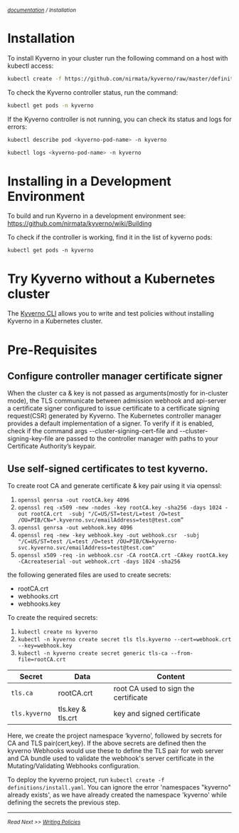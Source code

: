 <small>*[documentation](/README.md#documentation) / Installation*</small>

# Installation

To install Kyverno in your cluster run the following command on a host with kubectl access:

````sh
kubectl create -f https://github.com/nirmata/kyverno/raw/master/definitions/install.yaml
````

To check the Kyverno controller status, run the command:

````sh
kubectl get pods -n kyverno
````

If the Kyverno controller is not running, you can check its status and logs for errors:

````sh
kubectl describe pod <kyverno-pod-name> -n kyverno
````

````sh
kubectl logs <kyverno-pod-name> -n kyverno
````

# Installing in a Development Environment

To build and run Kyverno in a development environment see: https://github.com/nirmata/kyverno/wiki/Building

To check if the controller is working, find it in the list of kyverno pods:

`kubectl get pods -n kyverno`

# Try Kyverno without a Kubernetes cluster

The [Kyverno CLI](documentation/testing-policies-cli.md) allows you to write and test policies without installing Kyverno in a Kubernetes cluster.

# Pre-Requisites
## Configure controller manager certificate signer
When the cluster ca & key is not passed as arguments(mostly for in-cluster mode), the TLS communicate between admission webhook and api-server a certificate signer configured to issue certificate to a certificate signing request(CSR) generated by Kyverno.
The Kubernetes controller manager provides a default implementation of a signer. To verify if it is enabled, check if the command args --cluster-signing-cert-file and --cluster-signing-key-file are passed to the controller manager with paths to your Certificate Authority’s keypair. 

## Use self-signed certificates to test kyverno.
To create root CA and generate certificate & key pair using it via openssl:
1. `openssl genrsa -out rootCA.key 4096`
2. `openssl req -x509 -new -nodes -key rootCA.key -sha256 -days 1024 -out rootCA.crt  -subj "/C=US/ST=test/L=test /O=test /OU=PIB/CN=*.kyverno.svc/emailAddress=test@test.com”`
3. `openssl genrsa -out webhook.key 4096`
4. `openssl req -new -key webhook.key -out webhook.csr  -subj "/C=US/ST=test /L=test /O=test /OU=PIB/CN=kyverno-svc.kyverno.svc/emailAddress=test@test.com"`
5. `openssl x509 -req -in webhook.csr -CA rootCA.crt -CAkey rootCA.key -CAcreateserial -out webhook.crt -days 1024 -sha256`

the following generated files are used to create secrets:
- rootCA.crt
- webhooks.crt
- webhooks.key	

To create the required secrets:
1. `kubectl create ns kyverno`
2. `kubectl -n kyverno create secret tls tls.kyverno --cert=webhook.crt --key=webhook.key `
3. `kubectl -n kyverno create secret generic tls-ca --from-file=rootCA.crt`

Secret | Data | Content
------------ | ------------- | -------------
`tls.ca` | rootCA.crt | root CA used to sign the certificate
`tls.kyverno` | tls.key & tls.crt  | key and signed certificate

Here, we create the project namespace ‘kyverno’, followed by secrets for CA and TLS pair(cert,key). If the above secrets are defined then the kyverno Webhooks would use these to define the TLS pair for web server and CA bundle used to validate the webhook's server certificate in the Mutating/Validating Webhooks configuration.

To deploy the kyverno project, run `kubectl create -f definitions/install.yaml`. You can ignore the error 'namespaces "kyverno" already exists', as we have already created the namespace 'kyverno' while defining the secrets the previous step.

---
<small>*Read Next >> [Writing Policies](/documentation/writing-policies.md)*</small>
